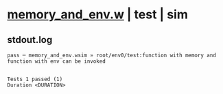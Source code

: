 # [memory_and_env.w](../../../../../../examples/tests/sdk_tests/function/memory_and_env.w) | test | sim

## stdout.log
```log
pass ─ memory_and_env.wsim » root/env0/test:function with memory and function with env can be invoked
 
 
Tests 1 passed (1)
Duration <DURATION>
```

